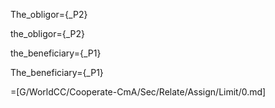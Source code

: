 The_obligor={_P2}

the_obligor={_P2}

the_beneficiary={_P1}

The_beneficiary={_P1}

=[G/WorldCC/Cooperate-CmA/Sec/Relate/Assign/Limit/0.md]
